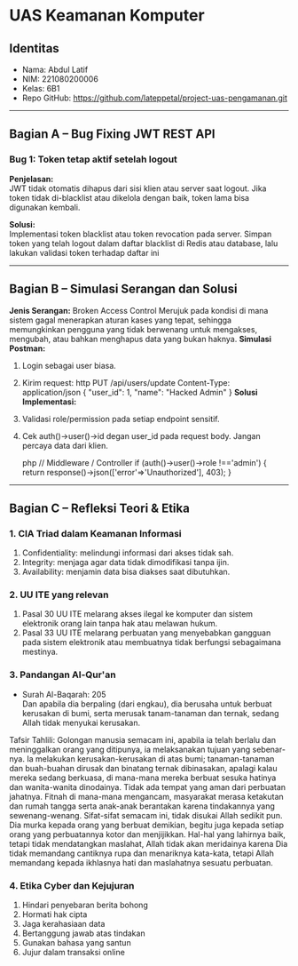# UAS Keamanan Komputer

## Identitas
- Nama: Abdul Latif
- NIM: 221080200006
- Kelas: 6B1
- Repo GitHub: https://github.com/lateppetal/project-uas-pengamanan.git

---

## Bagian A – Bug Fixing JWT REST API

### Bug 1: Token tetap aktif setelah logout
**Penjelasan:**  
JWT tidak otomatis dihapus dari sisi klien atau server saat logout. Jika token tidak di-blacklist atau dikelola dengan baik, token lama bisa digunakan kembali.

**Solusi:**  
Implementasi token blacklist atau token revocation pada server. Simpan token yang telah logout dalam daftar blacklist di Redis atau database, lalu lakukan validasi token terhadap daftar ini

---

## Bagian B – Simulasi Serangan dan Solusi

**Jenis Serangan:**
Broken Access Control
Merujuk pada kondisi di mana sistem gagal menerapkan aturan kases yang tepat, sehingga memungkinkan pengguna yang tidak berwenang untuk mengakses, mengubah, atau bahkan menghapus data yang bukan haknya.
**Simulasi Postman:**  
1. Login sebagai user biasa.
2. Kirim request:
    http PUT /api/users/update
    Content-Type: application/json
    {
        "user_id": 1,
        "name": "Hacked Admin"
    }
**Solusi Implementasi:**  
1. Validasi role/permission pada setiap endpoint sensitif.
2. Cek auth()->user()->id degan user_id pada request body. Jangan percaya data dari klien.

    php
    // Middleware / Controller
    if (auth()->user()->role !=='admin') {
        return
        response()->json(['error'=>'Unauthorized'], 403);
    }

---

## Bagian C – Refleksi Teori & Etika

### 1. CIA Triad dalam Keamanan Informasi  
1. Confidentiality: melindungi informasi dari akses tidak sah.
2. Integrity: menjaga agar data tidak dimodifikasi tanpa ijin.
3. Availability: menjamin data bisa diakses saat dibutuhkan.

### 2. UU ITE yang relevan  
1. Pasal 30 UU ITE melarang akses ilegal ke komputer dan sistem elektronik orang lain tanpa hak atau melawan hukum.
2. Pasal 33 UU ITE melarang perbuatan yang menyebabkan gangguan pada sistem elektronik atau membuatnya tidak berfungsi sebagaimana mestinya.

### 3. Pandangan Al-Qur'an  
- Surah Al-Baqarah: 205  
Dan apabila dia berpaling (dari engkau), dia berusaha untuk berbuat kerusakan di bumi, serta merusak tanam-tanaman dan ternak, sedang Allah tidak menyukai kerusakan.

Tafsir Tahlili:
Golongan manusia semacam ini, apabila ia telah berlalu dan meninggalkan orang yang ditipunya, ia melaksanakan tujuan yang sebenar-nya. Ia melakukan kerusakan-kerusakan di atas bumi; tanaman-tanaman dan buah-buahan dirusak dan binatang ternak dibinasakan, apalagi kalau mereka sedang berkuasa, di mana-mana mereka berbuat sesuka hatinya dan wanita-wanita dinodainya. Tidak ada tempat yang aman dari perbuatan jahatnya. Fitnah di mana-mana mengancam, masyarakat merasa ketakutan dan rumah tangga serta anak-anak berantakan karena tindakannya yang sewenang-wenang. Sifat-sifat semacam ini, tidak disukai Allah sedikit pun. Dia murka kepada orang yang berbuat demikian, begitu juga kepada setiap orang yang perbuatannya kotor dan menjijikkan. Hal-hal yang lahirnya baik, tetapi tidak mendatangkan maslahat, Allah tidak akan meridainya karena Dia tidak memandang cantiknya rupa dan menariknya kata-kata, tetapi Allah memandang kepada ikhlasnya hati dan maslahatnya sesuatu perbuatan.

### 4. Etika Cyber dan Kejujuran  
1. Hindari penyebaran berita bohong
2. Hormati hak cipta
3. Jaga kerahasiaan data
4. Bertanggung jawab atas tindakan
5. Gunakan bahasa yang santun
6. Jujur dalam transaksi online
